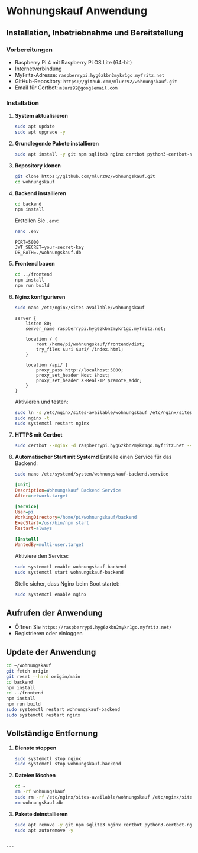 # Wohnungskauf Anwendung

## Installation, Inbetriebnahme und Bereitstellung

### Vorbereitungen
- Raspberry Pi 4 mit Raspberry Pi OS Lite (64-bit)
- Internetverbindung
- MyFritz-Adresse: `raspberrypi.hyg6zkbn2mykr1go.myfritz.net`
- GitHub-Repository: `https://github.com/mlurz92/wohnungskauf.git`
- Email für Certbot: `mlurz92@googlemail.com`

### Installation

1. **System aktualisieren**
   ```bash
   sudo apt update
   sudo apt upgrade -y
   ```

2. **Grundlegende Pakete installieren**
   ```bash
   sudo apt install -y git npm sqlite3 nginx certbot python3-certbot-nginx
   ```

3. **Repository klonen**
   ```bash
   git clone https://github.com/mlurz92/wohnungskauf.git
   cd wohnungskauf
   ```

4. **Backend installieren**
   ```bash
   cd backend
   npm install
   ```

   Erstellen Sie `.env`:
   ```bash
   nano .env
   ```

   ```plaintext
   PORT=5000
   JWT_SECRET=your-secret-key
   DB_PATH=./wohnungskauf.db
   ```

5. **Frontend bauen**
   ```bash
   cd ../frontend
   npm install
   npm run build
   ```

6. **Nginx konfigurieren**
   ```bash
   sudo nano /etc/nginx/sites-available/wohnungskauf
   ```

   ```nginx
   server {
       listen 80;
       server_name raspberrypi.hyg6zkbn2mykr1go.myfritz.net;

       location / {
           root /home/pi/wohnungskauf/frontend/dist;
           try_files $uri $uri/ /index.html;
       }

       location /api/ {
           proxy_pass http://localhost:5000;
           proxy_set_header Host $host;
           proxy_set_header X-Real-IP $remote_addr;
       }
   }
   ```

   Aktivieren und testen:
   ```bash
   sudo ln -s /etc/nginx/sites-available/wohnungskauf /etc/nginx/sites-enabled/
   sudo nginx -t
   sudo systemctl restart nginx
   ```

7. **HTTPS mit Certbot**
   ```bash
   sudo certbot --nginx -d raspberrypi.hyg6zkbn2mykr1go.myfritz.net --email mlurz92@googlemail.com --agree-tos --no-eff-email
   ```

8. **Automatischer Start mit Systemd**
   Erstelle einen Service für das Backend:
   ```bash
   sudo nano /etc/systemd/system/wohnungskauf-backend.service
   ```

   ```ini
   [Unit]
   Description=Wohnungskauf Backend Service
   After=network.target

   [Service]
   User=pi
   WorkingDirectory=/home/pi/wohnungskauf/backend
   ExecStart=/usr/bin/npm start
   Restart=always

   [Install]
   WantedBy=multi-user.target
   ```

   Aktiviere den Service:
   ```bash
   sudo systemctl enable wohnungskauf-backend
   sudo systemctl start wohnungskauf-backend
   ```

   Stelle sicher, dass Nginx beim Boot startet:
   ```bash
   sudo systemctl enable nginx
   ```

## Aufrufen der Anwendung
- Öffnen Sie `https://raspberrypi.hyg6zkbn2mykr1go.myfritz.net/`
- Registrieren oder einloggen

## Update der Anwendung
```bash
cd ~/wohnungskauf
git fetch origin
git reset --hard origin/main
cd backend
npm install
cd ../frontend
npm install
npm run build
sudo systemctl restart wohnungskauf-backend
sudo systemctl restart nginx
```

## Vollständige Entfernung
1. **Dienste stoppen**
   ```bash
   sudo systemctl stop nginx
   sudo systemctl stop wohnungskauf-backend
   ```

2. **Dateien löschen**
   ```bash
   cd ~
   rm -rf wohnungskauf
   sudo rm -rf /etc/nginx/sites-available/wohnungskauf /etc/nginx/sites-enabled/wohnungskauf
   rm wohnungskauf.db
   ```

3. **Pakete deinstallieren**
   ```bash
   sudo apt remove -y git npm sqlite3 nginx certbot python3-certbot-nginx
   sudo apt autoremove -y
   ```
```

---